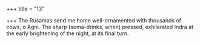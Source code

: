 +++
title = "13"

+++
The Ruśamas send me home well-ornamented with thousands of cows,  o Agni.
The sharp (soma-drinks, when) pressed, exhilarated Indra at the early  brightening of the night, at its final turn.